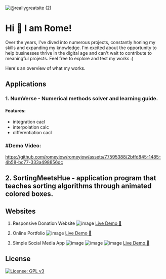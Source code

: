 
![@reallygreatsite (2)](https://github.com/romeyiow/romeyiow/assets/77595388/d46ee6a5-bc74-4bd8-bedd-0718986151ea)
<br>
# Hi 👋 I am Rome!
Over the years, I've dived into numerous projects, constantly honing my skills and expanding my knowledge. I'm excited about the opportunity to help businesses thrive in the digital age and can't wait to contribute to meaningful projects. Feel free to explore and test my works :)   

Here's an overview of what my works.

## Applications 
### 1. NumVerse - Numerical methods solver and learning guide.
#### Features:
- integration cacl 
- interpolation calc
- differentiation cacl
### #Demo Video: <br>
https://github.com/romeyiow/romeyiow/assets/77595388/2bffd845-1485-4b58-bc77-333a498856dc
## 2. SortingMeetsHue - application program that teaches sorting algorithms through animated colored boxes.

## Websites
1. Responsive Donation Website
![image](https://github.com/romeyiow/romeyiow/assets/77595388/500fe8cb-b4bd-4953-8b4e-326ac1424b68)
 [Live Demo 👀](https://jcidonationwebsite.netlify.app/home)

2. Online Portfolio
![image](https://github.com/romeyiow/romeyiow/assets/77595388/eb844bd6-34dd-41ad-8333-5d03a6921867)
 [Live Demo 👀](https://leafy-mochi-001fb8.netlify.app/)

3. Simple Social Media App
![image](https://github.com/romeyiow/romeyiow/assets/77595388/9ab7ccb8-cb2e-4f43-9196-1e2338622307)
![image](https://github.com/romeyiow/romeyiow/assets/77595388/cf656901-08fc-412a-9ebf-5485af1a9803)
![image](https://github.com/romeyiow/romeyiow/assets/77595388/6b03e133-6072-48c6-8439-293b3a2b9df6)
[Live Demo 👀](https://wadprojers.netlify.app/index.html)
   
<!--

![image](https://github.com/romeyiow/romeyiow/assets/77595388/26fda329-8fcf-4dd9-b575-58701da619d8)
![image](https://github.com/romeyiow/romeyiow/assets/77595388/6b54d85b-8b55-4b97-8433-b623f2e87140)
![image](https://github.com/romeyiow/romeyiow/assets/77595388/42b655dc-1ce0-4a6b-bad6-ae4d84d05a06)
![image](https://github.com/romeyiow/romeyiow/assets/77595388/9f8ea3ea-1300-4e66-92ba-76ae49b63119)

https://youtu.be/9XVPOBkYM0w
## Watch the Video

[![Watch the video](assets/videos/tmb-numverse.png)](assets/videos/vokoscreenNG-2024-06-28_00-52-21.mp4)
### [👉Live Demo 👀](https://prxncxss03.github.io/freedom-board-front-end/)
## Hi there 👋
**romeyiow/romeyiow** is a ✨ _special_ ✨ repository because its `README.md` (this file) appears on your GitHub profile.

Here are some ideas to get you started:

- 🔭 I’m currently working on ...
- 🌱 I’m currently learning ...
- 👯 I’m looking to collaborate on ...
- 🤔 I’m looking for help with ...
- 💬 Ask me about ...
- 📫 How to reach me: ...
- 😄 Pronouns: ...
- ⚡ Fun fact: ...
-->
## License
[![License: GPL v3](https://img.shields.io/badge/License-GPLv3-blue.svg)](https://www.gnu.org/licenses/gpl-3.0)
